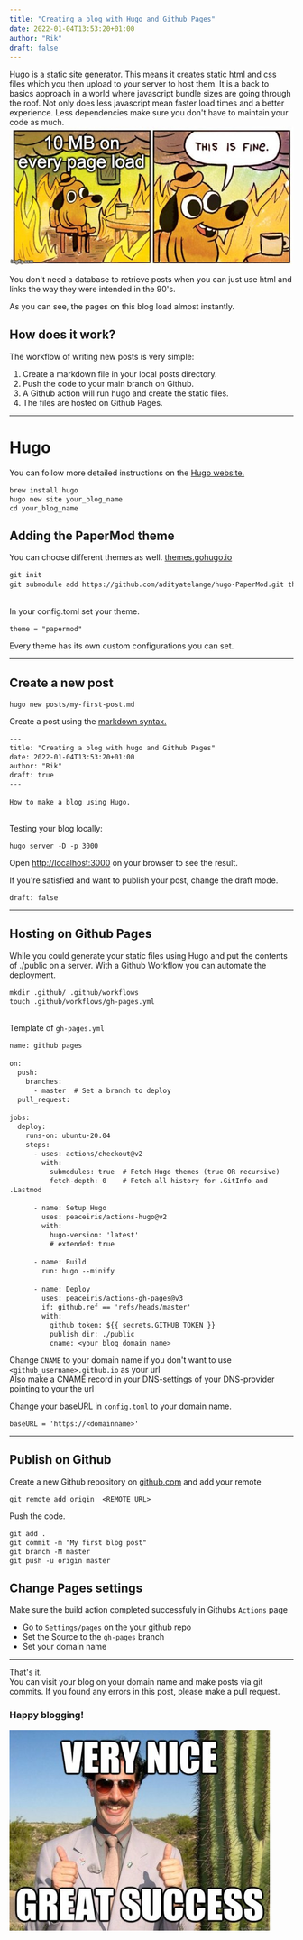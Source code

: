 ```yaml
---
title: "Creating a blog with Hugo and Github Pages"
date: 2022-01-04T13:53:20+01:00
author: "Rik"
draft: false
---
```


Hugo is a static site generator.
This means it creates static html and css files which you then upload to your server to host them.
It is a back to basics approach in a world where javascript bundle sizes are going through the roof. Not only does less javascript mean faster load times and a better experience. Less dependencies make sure you don't have to maintain your code as much.
![Everything is fine javascript](/img/this-is-fine.jpeg)

You don't need a database to retrieve posts when you can just use html and links the way they were intended in the 90's.

As you can see, the pages on this blog load almost instantly.

## How does it work?

The workflow of writing new posts is very simple:

1. Create a markdown file in your local posts directory.
2. Push the code to your main branch on Github. 
3. A Github action will run hugo and create the static files.
4. The files are hosted on Github Pages.
---

# Hugo
You can follow more detailed instructions on the [Hugo website.](https://gohugo.io/getting-started/quick-start/)
```
brew install hugo
hugo new site your_blog_name
cd your_blog_name
``` 

## Adding the PaperMod theme

You can choose different themes as well. [themes.gohugo.io](https://themes.gohugo.io/)
``` filename=markdown.md
git init
git submodule add https://github.com/adityatelange/hugo-PaperMod.git themes/papermod 
```
\
In your config.toml set your theme.
```
theme = "papermod"
```

Every theme has its own custom configurations you can set.

---

## Create a new post
```
hugo new posts/my-first-post.md
```

Create a post using the [markdown syntax.](https://docs.github.com/en/github/writing-on-github/getting-started-with-writing-and-formatting-on-github/basic-writing-and-formatting-syntax)
```
---
title: "Creating a blog with hugo and Github Pages"
date: 2022-01-04T13:53:20+01:00
author: "Rik"
draft: true
---

How to make a blog using Hugo.
```

\
Testing your blog locally:
```
hugo server -D -p 3000
```
Open [http://localhost:3000](http://localhost:3000) on your browser to see the result.

If you're satisfied and want to publish your post, change the draft mode.
```
draft: false
```

---

## Hosting on Github Pages



While you could generate your static files using Hugo and put the contents of ./public on a server.
With a Github Workflow you can automate the deployment.

```
mkdir .github/ .github/workflows
touch .github/workflows/gh-pages.yml
```
\
Template of `gh-pages.yml`

```
name: github pages

on:
  push:
    branches:
      - master  # Set a branch to deploy
  pull_request:

jobs:
  deploy:
    runs-on: ubuntu-20.04
    steps:
      - uses: actions/checkout@v2
        with:
          submodules: true  # Fetch Hugo themes (true OR recursive)
          fetch-depth: 0    # Fetch all history for .GitInfo and .Lastmod

      - name: Setup Hugo
        uses: peaceiris/actions-hugo@v2
        with:
          hugo-version: 'latest'
          # extended: true

      - name: Build
        run: hugo --minify

      - name: Deploy
        uses: peaceiris/actions-gh-pages@v3
        if: github.ref == 'refs/heads/master'
        with:
          github_token: ${{ secrets.GITHUB_TOKEN }}
          publish_dir: ./public
          cname: <your_blog_domain_name>
```

Change `CNAME` to your domain name if you don't want to use `<github_username>.github.io` as your url\
Also make a CNAME record in your DNS-settings of your DNS-provider pointing to your the url

Change your baseURL in `config.toml` to your domain name.
```
baseURL = 'https://<domainname>'
```
---

## Publish on Github
Create a new Github repository on [github.com](https://github.com) and add your remote

```
git remote add origin  <REMOTE_URL> 
```

Push the code.

```
git add .
git commit -m "My first blog post"
git branch -M master
git push -u origin master
```

## Change Pages settings

Make sure the build action completed successfuly in Githubs `Actions` page

- Go to `Settings/pages` on the your github repo
- Set the Source to the `gh-pages` branch
- Set your domain name

--- 

That's it. \
You can visit your blog on your domain name and make posts via git commits.
If you found any errors in this post, please make a pull request.
### Happy blogging!

![Borat great success](/img/great-success.jpeg)






